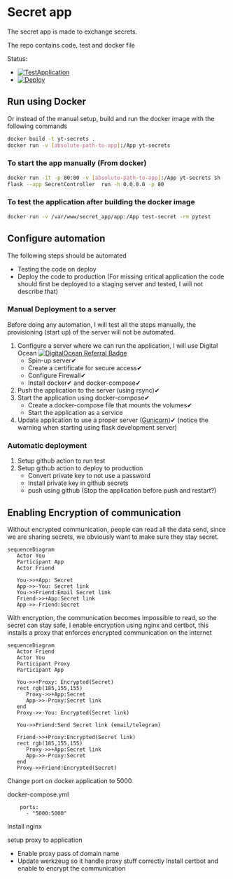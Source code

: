 # Secret app
The secret app is made to exchange secrets.

The repo contains code, test and docker file

Status:
* [![TestApplication](https://github.com/buildcomplete/YT-secrets/actions/workflows/test-secret-sharing.yml/badge.svg)](https://github.com/buildcomplete/YT-secrets/actions/workflows/test-secret-sharing.yml)
* [![Deploy](https://github.com/buildcomplete/YT-secrets/actions/workflows/deploy-secret-sharing.yml/badge.svg?event=workflow_run)](https://github.com/buildcomplete/YT-secrets/actions/workflows/deploy-secret-sharing.yml)

## Run using Docker
Or instead of the manual setup, build and run the docker image with the following commands
```sh
docker build -t yt-secrets .
docker run -v [absolute-path-to-app]:/App yt-secrets
```

### To start the app manually (From docker)
```sh
docker run -it -p 80:80 -v [absolute-path-to-app]:/App yt-secrets sh
flask --app SecretController  run -h 0.0.0.0 -p 80
```

### To test the application after building the docker image
```sh
docker run -v /var/www/secret_app/app:/App test-secret -rm pytest
```

## Configure automation
The following steps should be automated
* Testing the code on deploy
* Deploy the code to production (For missing critical application the code should first be deployed to a staging server and tested, I will not describe that)

### Manual Deployment to a server
Before doing any automation, I will test all the steps manually, the provisioning (start up) of the server will not be automated.
1) Configure a server where we can run the application, I will use Digital Ocean [![DigitalOcean Referral Badge](https://web-platforms.sfo2.cdn.digitaloceanspaces.com/WWW/Badge%201.svg)](https://www.digitalocean.com/?refcode=dcd9cffbef59&utm_campaign=Referral_Invite&utm_medium=Referral_Program&utm_source=badge)
   * Spin-up server✔
   * Create a certificate for secure access✔
   * Configure Firewall✔
   * Install docker✔ and docker-compose✔
2) Push the application to the server (using rsync)✔
3) Start the application using docker-compose✔
   * Create a docker-compose file that mounts the volumes✔
   * Start the application as a service
4) Update application to use a proper server ([Gunicorn](https://gunicorn.org/))✔ (notice the warning when starting using flask development server) 


### Automatic deployment 
1) Setup github action to run test
2) Setup github action to deploy to production
   * Convert private key to not use a password
   * Install private key in github secrets
   * push using github (Stop the application before push and restart?)

## Enabling Encryption of communication
Without encrypted communication, people can read all the data send, since we are sharing secrets, we obviously want to make sure they stay secret.
```mermaid
sequenceDiagram
   Actor You
   Participant App
   Actor Friend
   
   You->>+App: Secret
   App->>-You: Secret link
   You->>Friend:Email Secret link
   Friend->>+App:Secret link
   App->>-Friend:Secret
```

With encryption, the communication becomes impossible to read, so the secret can stay safe, I enable encryption using nginx and certbot, this installs a proxy that enforces encrypted communication on the internet
```mermaid
sequenceDiagram
   Actor Friend
   Actor You
   Participant Proxy
   Participant App
   
   You->>+Proxy: Encrypted(Secret)
   rect rgb(185,155,155)
      Proxy->>+App:Secret
      App->>-Proxy:Secret link
   end
   Proxy->>-You: Encrypted(Secret link)
   
   You->>Friend:Send Secret link (email/telegram)

   Friend->>+Proxy:Encrypted(Secret link)
   rect rgb(185,155,155)
      Proxy->>+App:Secret link
      App->>-Proxy:Secret
   end
   Proxy->>Friend:Encrypted(Secret)
```

Change port on docker application to 5000

docker-compose.yml
```docker 
    ports:
      - "5000:5000"
```
Install nginx

setup proxy to application
* Enable proxy pass of domain name
* Update werkzeug so it handle proxy stuff correctly
Install certbot and enable to encrypt the communication